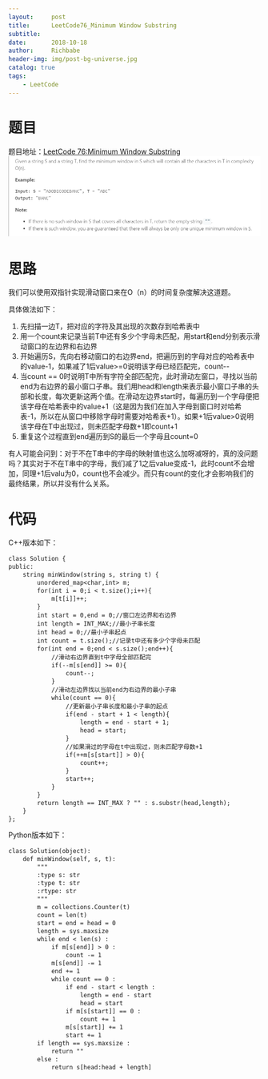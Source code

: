 ```yaml
---
layout:     post
title:      LeetCode76_Minimum Window Substring
subtitle:   
date:       2018-10-18
author:     Richbabe
header-img: img/post-bg-universe.jpg
catalog: true
tags:
    - LeetCode
---
```

# 题目
题目地址：[LeetCode 76:Minimum Window Substring](https://leetcode.com/problems/minimum-window-substring/description/)
![image](https://github.com/Richbabe/Richbabe.github.io/blob/master/img/LeetCode/LeetCode76.png?raw=true)

# 思路
我们可以使用双指针实现滑动窗口来在O（n）的时间复杂度解决这道题。

具体做法如下：
1. 先扫描一边T，把对应的字符及其出现的次数存到哈希表中
2. 用一个count来记录当前T中还有多少个字母未匹配，用start和end分别表示滑动窗口的左边界和右边界
3. 开始遍历S，先向右移动窗口的右边界end，把遍历到的字母对应的哈希表中的value-1，如果减了1后value>=0说明该字母已经匹配完，count--
4. 当count == 0时说明T中所有字符全部匹配完，此时滑动左窗口，寻找以当前end为右边界的最小窗口子串。我们用head和length来表示最小窗口子串的头部和长度，每次更新这两个值。在滑动左边界start时，每遍历到一个字母便把该字母在哈希表中的value+1（这是因为我们在加入字母到窗口时对哈希表-1，所以在从窗口中移除字母时需要对哈希表+1）。如果+1后value>0说明该字母在T中出现过，则未匹配字母数+1即count+1
5. 重复这个过程直到end遍历到S的最后一个字母且count=0

有人可能会问到：对于不在T串中的字母的映射值也这么加呀减呀的，真的没问题吗？其实对于不在T串中的字母，我们减了1之后value变成-1，此时count不会增加，同理+1后valu为0，count也不会减少。而只有count的变化才会影响我们的最终结果，所以并没有什么关系。

# 代码
C++版本如下：

```
class Solution {
public:
    string minWindow(string s, string t) {
        unordered_map<char,int> m;
        for(int i = 0;i < t.size();i++){
            m[t[i]]++;
        }
        int start = 0,end = 0;//窗口左边界和右边界
        int length = INT_MAX;//最小子串长度
        int head = 0;//最小子串起点
        int count = t.size();//记录t中还有多少个字母未匹配
        for(int end = 0;end < s.size();end++){
            //滑动右边界直到t中字母全部匹配完
            if(--m[s[end]] >= 0){
                count--;
            }
            //滑动左边界找以当前end为右边界的最小子串
            while(count == 0){
                //更新最小子串长度和最小子串的起点
                if(end - start + 1 < length){
                    length = end - start + 1;
                    head = start;
                }
                //如果滑过的字母在t中出现过，则未匹配字母数+1
                if(++m[s[start]] > 0){
                    count++;
                }
                start++;
            }
        }
        return length == INT_MAX ? "" : s.substr(head,length);
    }
};
```

Python版本如下：

```
class Solution(object):
    def minWindow(self, s, t):
        """
        :type s: str
        :type t: str
        :rtype: str
        """
        m = collections.Counter(t)
        count = len(t)
        start = end = head = 0
        length = sys.maxsize
        while end < len(s) :
            if m[s[end]] > 0 :
                count -= 1
            m[s[end]] -= 1
            end += 1
            while count == 0 :
                if end - start < length :
                    length = end - start
                    head = start
                if m[s[start]] == 0 :
                    count += 1
                m[s[start]] += 1
                start += 1
        if length == sys.maxsize :
            return ""
        else :
            return s[head:head + length]
        
```

